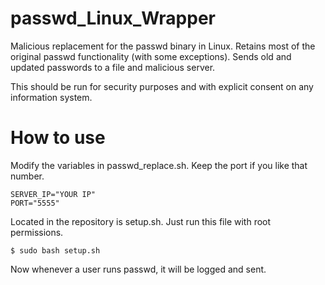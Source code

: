# passwd_Linux_Wrapper
Malicious replacement for the passwd binary in Linux. Retains most of the original passwd functionality (with some exceptions). Sends old and updated passwords to a file and malicious server.

This should be run for security purposes and with explicit consent on any information system. 

# How to use
Modify the variables in passwd_replace.sh. Keep the port if you like that number.
```
SERVER_IP="YOUR IP"
PORT="5555" 
```

Located in the repository is setup.sh. Just run this file with root permissions.

```
$ sudo bash setup.sh 
```

Now whenever a user runs passwd, it will be logged and sent.
